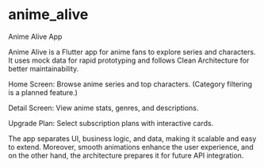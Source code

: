 # anime_alive

Anime Alive App

Anime Alive is a Flutter app for anime fans to explore series and characters. It uses mock data for rapid prototyping and follows Clean Architecture for better maintainability.

Home Screen: Browse anime series and top characters. (Category filtering is a planned feature.)

Detail Screen: View anime stats, genres, and descriptions.

Upgrade Plan: Select subscription plans with interactive cards.

The app separates UI, business logic, and data, making it scalable and easy to extend. Moreover, smooth animations enhance the user experience, and on the other hand, the architecture prepares it for future API integration.